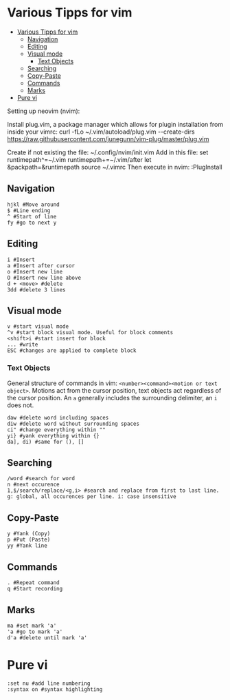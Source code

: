 # Various Tipps for vim

<!-- @import "[TOC]" {cmd="toc" depthFrom=1 depthTo=6 orderedList=false} -->

<!-- code_chunk_output -->

- [Various Tipps for vim](#various-tipps-for-vim)
  - [Navigation](#navigation)
  - [Editing](#editing)
  - [Visual mode](#visual-mode)
    - [Text Objects](#text-objects)
  - [Searching](#searching)
  - [Copy-Paste](#copy-paste)
  - [Commands](#commands)
  - [Marks](#marks)
- [Pure vi](#pure-vi)

<!-- /code_chunk_output -->


Setting up neovim (nvim):

Install plug.vim, a package manager which allows for plugin installation from inside your vimrc:
curl -fLo ~/.vim/autoload/plug.vim --create-dirs \
    https://raw.githubusercontent.com/junegunn/vim-plug/master/plug.vim

Create if not existing the file:
~/.config/nvim/init.vim
Add in this file:
set runtimepath^=~/.vim runtimepath+=~/.vim/after
let &packpath=&runtimepath
source ~/.vimrc
Then execute in nvim:
:PlugInstall

## Navigation
```
hjkl #Move around
$ #Line ending
^ #Start of line
fy #go to next y
```
## Editing
```
i #Insert
a #Insert after cursor
o #Insert new line
O #Insert new line above
d + <move> #delete
3dd #delete 3 lines
```

## Visual mode
```
v #start visual mode
^v #start block visual mode. Useful for block comments
<shift>i #start insert for block
... #write
ESC #changes are applied to complete block
```

### Text Objects
General structure of commands in vim: `<number><command><motion or text object>`. Motions act from the cursor position, text objects act regardless of the cursor position. An `a` generally includes the surrounding delimiter, an `i` does not.
```
daw #delete word including spaces
diw #delete word without surrounding spaces
ci" #change everything within ""
yi} #yank everything within {}
da], di) #same for (), []
```


## Searching
```
/word #search for word
n #next occurence
1,$/search/replace/<g,i> #search and replace from first to last line. g: global, all occurences per line. i: case insensitive
```

## Copy-Paste
```
y #Yank (Copy)
p #Put (Paste)
yy #Yank line
```

## Commands
```
. #Repeat command
q #Start recording
```

## Marks
```
ma #set mark 'a'
'a #go to mark 'a'
d'a #delete until mark 'a'
```

# Pure vi
```
:set nu #add line numbering
:syntax on #syntax highlighting
```

